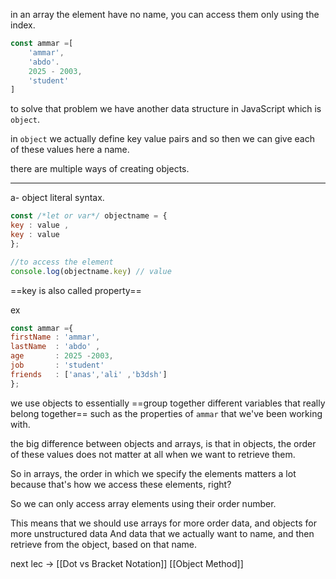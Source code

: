 
in an array the element have no name, you can access them  only using the index. 

```js
const ammar =[
	'ammar',
	'abdo'.
	2025 - 2003,
	'student'
]
```

to solve that problem we have another data structure  in JavaScript  which is `object`.

in `object` we actually define key value pairs and so then we can give each of these values here a name.

there are multiple ways of creating objects.

--------------
a- object literal syntax.

```js
const /*let or var*/ objectname = {
key : value ,
key : value
};

//to access the element
console.log(objectname.key) // value
```

==key is also called property==

ex
```js
const ammar ={
firstName : 'ammar',
lastName  : 'abdo' ,
age       : 2025 -2003,
job       : 'student'
friends   : ['anas','ali' ,'b3dsh']
};

```


we use objects to essentially ==group together different variables that really belong together== such as the properties of `ammar` that we've been working with.

the big difference between objects and arrays, is that in objects, the order of these values does not matter at all when we want to retrieve them. 

So in arrays, the order in which we specify the elements matters a lot
because that's how we access these elements, right? 

So we can only access array elements using their order number.

This means that we should use arrays for more order data, and objects for more unstructured data And data that we actually want to name, and then retrieve from the object, based on that name.

next lec ->
[[Dot vs Bracket Notation]]
[[Object Method]]
